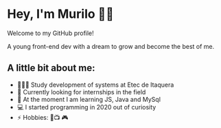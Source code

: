 # Hey, I'm Murilo 👋🏾

Welcome to my GitHub profile!

A young front-end dev with a dream to grow and become the best of me.

## A little bit about me:

- 🙇🏾‍♂️ Study development of systems at Etec de Itaquera
- 🔭 Currently looking for internships in the field
- 🌱 At the moment I am learning JS, Java and MySql
- 💻 I started programming in 2020 out of curiosity
- ⚡ Hobbies: 🎸📺 🎮

